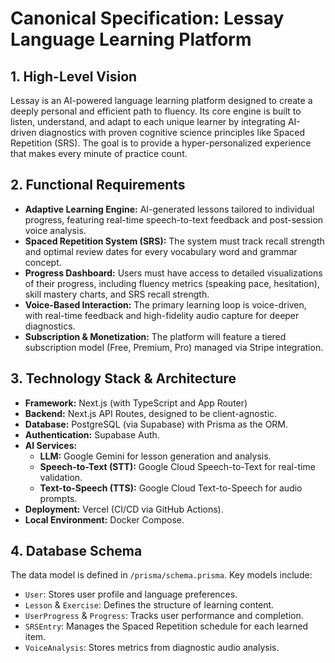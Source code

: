 # Canonical Specification: Lessay Language Learning Platform

## 1. High-Level Vision
Lessay is an AI-powered language learning platform designed to create a deeply personal and efficient path to fluency. Its core engine is built to listen, understand, and adapt to each unique learner by integrating AI-driven diagnostics with proven cognitive science principles like Spaced Repetition (SRS). The goal is to provide a hyper-personalized experience that makes every minute of practice count.

## 2. Functional Requirements
- **Adaptive Learning Engine:** AI-generated lessons tailored to individual progress, featuring real-time speech-to-text feedback and post-session voice analysis.
- **Spaced Repetition System (SRS):** The system must track recall strength and optimal review dates for every vocabulary word and grammar concept.
- **Progress Dashboard:** Users must have access to detailed visualizations of their progress, including fluency metrics (speaking pace, hesitation), skill mastery charts, and SRS recall strength.
- **Voice-Based Interaction:** The primary learning loop is voice-driven, with real-time feedback and high-fidelity audio capture for deeper diagnostics.
- **Subscription & Monetization:** The platform will feature a tiered subscription model (Free, Premium, Pro) managed via Stripe integration.

## 3. Technology Stack & Architecture
- **Framework:** Next.js (with TypeScript and App Router)
- **Backend:** Next.js API Routes, designed to be client-agnostic.
- **Database:** PostgreSQL (via Supabase) with Prisma as the ORM.
- **Authentication:** Supabase Auth.
- **AI Services:**
  - **LLM:** Google Gemini for lesson generation and analysis.
  - **Speech-to-Text (STT):** Google Cloud Speech-to-Text for real-time validation.
  - **Text-to-Speech (TTS):** Google Cloud Text-to-Speech for audio prompts.
- **Deployment:** Vercel (CI/CD via GitHub Actions).
- **Local Environment:** Docker Compose.

## 4. Database Schema
The data model is defined in `/prisma/schema.prisma`. Key models include:
- `User`: Stores user profile and language preferences.
- `Lesson` & `Exercise`: Defines the structure of learning content.
- `UserProgress` & `Progress`: Tracks user performance and completion.
- `SRSEntry`: Manages the Spaced Repetition schedule for each learned item.
- `VoiceAnalysis`: Stores metrics from diagnostic audio analysis.